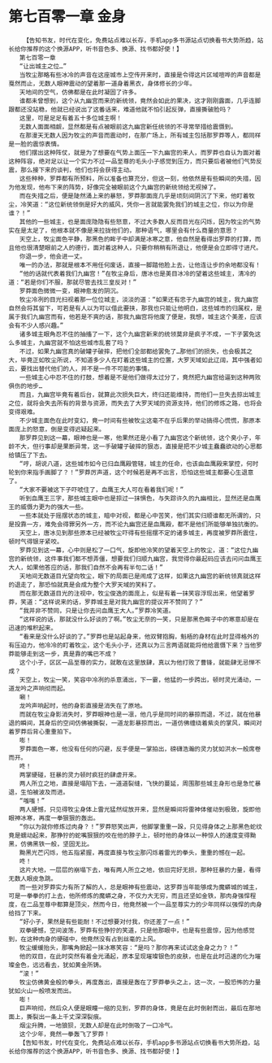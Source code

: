 # 第七百零一章 金身
        【告知书友，时代在变化，免费站点难以长存，手机app多书源站点切换看书大势所趋，站长给你推荐的这个换源APP，听书音色多、换源、找书都好使！】
       第七百零一章
       “让出城主之位…”
       当牧尘那略有些冰冷的声音在这座城市上空传开来时，直接是令得这片区域喧哗的声音都是戛然而止，无数人眼神震动的望着那一道身着黑衣，身体修长的少年。
       天地间的空气，仿佛都是在此时凝固了许多。
       谁都未曾想到，这个从九幽宫而来的新统领，竟然会如此的果决，这才刚刚露面，几乎连脚跟都还没站稳，他就已经说出了这番话来，难道他就不怕引起反弹，直接撕破脸吗？
       这里，可是足足有着五十多位城主啊！
       无数人面面相觑，显然都是有点被眼前这九幽宫新任统领的不寻常举措给震慑到。
       在那漫天无数人因为牧尘的声音而震动时，在那广场上，所有城主包括那罗莽等人，都同样是一脸的震惊表情。
       他们摆出这种阵仗，就是为了想要在气势上面压一下九幽宫的来人，而罗莽也自认为面对着这种阵容，绝对足以让一个实力不过一品至尊的毛头小子感觉到压力，而只要后者被他们气势反震，那么接下来的谈判，他们也将会获得主动。
       这些种种，罗莽都有所预料，所以准备也算充分，但这一刻，他依然是有些瞬间的失措，因为他发现，他布下来的阵势，好像完全被眼前这个九幽宫的新统领给无视掉了。
       而在失措之后，便是陡然涌上来的暴怒，罗莽那面庞几乎是顷刻间阴沉了下来，他盯着牧尘，冷笑道：“这位新统领倒是好大的威风，凭你一言就能罢免我们的城主之位，你以为你是谁？！”
       其他的一些城主，也是面庞隐隐有些怒意，不过大多数人反而目光在闪烁，因为牧尘的气势实在是太足了，他根本就不像是来拉拢他们的，那种语气，哪里会有什么商量的意思？
       天空上，牧尘面色平静，那黑色的眸子中却满是冰寒之意，他自然是看得出罗莽的打算，而且他也很清楚眼前之人的德行，面对着这种人，只要你稍稍有所退让，他便是会立即得寸进尺。
       你退一步，他会进一丈。
       唯一的办法，那就是根本不用任何废话，直接一脚踏他脸上去，让他连让步的余地都没有！
       “他的话就代表着我们九幽宫！”在牧尘身后，唐冰也是美目冰冷的望着这些城主，清冷的道：“若是你们不服，那就尽管去找三皇反对！”
       罗莽面色微微一变，眼神愈发的阴沉。
       牧尘冷冽的目光扫视着那一位位城主，淡淡的道：“如果还有忠于九幽宫的城主，我九幽宫自然会将其留下，可若是有人以为可以借此要挟，那我也只能让他明白，这些城市的归属权，是属于我们九幽宫而有，他若是不爽的话，那我九幽宫将他废了便是，我想，城主这个美差，应该会有不少人感兴趣。”
       诸多城主眼角忍不住的抽搐了一下，这个九幽宫新来的统领莫非是疯子不成，一下子罢免这么多城主，九幽宫就不怕这些城市乱套了吗？
       不过，如果九幽宫真的破罐子破摔，把他们全部都给罢免了…那他们的损失，也会极其之大，毕竟正如牧尘所说，不知道多少人在盯着这些城主的位置，大罗天域如此辽阔，其中强者如云，要找出替代他们的人，并不是一件不可能的事情。
       一些城主心中忍不住的打鼓，想着是不是他们做得太过分了，竟然把九幽宫给逼到这种两败俱伤的地步…
       而且，九幽宫毕竟有着后台，就算此次损失巨大，终归还能维持，而他们一旦失去掠出城主之位，就将会失去所有的背景与资源，而失去了大罗天域的资源支持，他们的修炼之路，也将会变得艰难。
       不少城主面色在此时变幻，竟一时间有些被牧尘这毫不在乎后果的举动搞得心慌慌，那原本面庞上的怒意，倒是变得迟疑起来。
       那罗莽见到这一幕，眼神也是一寒，他果然还是小看了九幽宫这个新统领，这个臭小子，年龄不大，但行事却是果断异常，这一手破罐子破摔的狠态，直接是把不少城主蠢蠢欲动的心思都给镇压了下去。
       “哼，胡说八道，这些城市如今已归血鹰殿管辖，城主的任命，也该由血鹰殿来掌控，何时轮到你来指手画脚了？！”罗莽厉声道，这个时候若是再不出言，恐怕这些城主都要心生退意了。
       “大家不要被这下子吓唬住了，血鹰王大人可在看着我们呢！”
       听到血鹰王三字，那些城主眼中也是掠过一抹惧色，与失踪许久的九幽相比，显然还是血鹰王的威慑力更为的强大一些。
       一些本就处于摇摆状态的城主，暗中对视，都是心中苦笑，他们其实归顺谁都无所谓的，只是投靠一方，难免会得罪另外一方，而不论九幽宫还是血鹰殿，都不是他们所能够单独抗衡的。
       天空上，唐冰见到那些原本已经被牧尘吓得有些摇摆不定的诸多城主，再度被罗莽所震住，顿时气得银牙紧咬。
       罗莽见到这一幕，心中则是松了一口气，旋即他冷笑的望着天空上的牧尘，道：“这位九幽宫的新统领，这件事我们都不想弄僵，想要我们归顺九幽宫，我觉得你最起码应该去问问血鹰王大人，如果他答应的话，那我们自然不会再有半句二话！”
       天地间无数道目光望向牧尘，眼下的局面已是闹成了这样，如果这九幽宫的新统领真就这样的退走了，那恐怕就真是会成为整个大罗天域的笑料了。
       而在那无数道目光的注视中，牧尘俊逸的面庞上，似是有着一抹笑容浮现出来，他望着罗莽，笑道：“这样说来的话，罗莽城主是对我九幽宫的提议并不赞同了？”
       “我并非不赞同，只是让你去问血鹰王大人。”罗莽冷笑道。
       “这样说的话，那就没什么好谈的了啊。”牧尘无奈的一笑，只是那黑色眸子中的寒意却是在迅速的堆积起来。
       “看来是没什么好谈的了。”罗莽也是站起身来，他双臂抱胸，魁梧的身材在此时显得格外的有压迫力，他冷冷的盯着牧尘，这个毛头小子，还真以为三言两语就能将他给震慑下来？当他罗莽能够走到这一步，真是靠的嘴巴不成？
       这个小子，区区一品至尊的实力，就敢在这里放肆，真以为他打败了曹锋，就能肆无忌惮不成？
       天空上，牧尘一笑，笑容中冷冽的杀意涌出，下一霎，他猛的一步跨出，顿时灵光涌动，一道龙吟之声响彻而起。
       唰！
       龙吟声响起时，他的身影直接是消失在了原地。
       而就在牧尘身影消失时，罗莽眼神也是一凛，他几乎是同时间的暴掠而退，不过，就在他暴退的瞬间，其身后的空间仿佛被撕裂，一道龙影暴掠而出，一道仿佛缠绕着紫炎的掌风，瞬间对着罗莽后背心重重拍下。
       嘭！
       罗莽面色一寒，他没有任何的闪避，反手便是一掌拍出，磅礴浩瀚的灵力犹如洪水一般席卷而开。
       咚！
       两掌硬碰，狂暴的灵力顿时疯狂的肆虐开来。
       两人所立之地，直接是塌陷下去，一道道裂缝，飞快的蔓延，周围那些城主身形也是急忙暴退，生怕被波及而进。
       “嗤嗤！”
       两人硬憾，只见得牧尘身体上雷光猛然绽放开来，显然是瞬间将雷神体催动到极致，旋即他眼神冰寒，再度一拳狠狠的轰出。
       “你以为就你修炼过肉身？！”罗莽怒笑出声，他脚掌重重一跺，只见得身体之上那黑色蛇纹竟是蠕动起来，那狰狞的蛇嘴狠狠的咬在他的脖子上，顿时他的身体以一种惊人的速度变得黝黑，仿佛黑铁一般，坚固无比。
       黝黑光芒闪烁，他五指紧握，再度直接与牧尘那闪烁着雷光的拳头，重重的憾在一起。
       咚！
       这片大地，一层层的崩塌下去，唯有两人所立之地，依旧完好无损，那种狂暴的力量，看得无数人眼皮急跳。
       而一些对罗莽实力有所了解的人，总是眼神有些震动，这罗莽当年能够成为魔蟒城的城主，可是一拳拳的打上去，他所修炼的魔蟒之身，不仅力大无穷，而且还坚如金铁，那肉身强悍程度，在二品至尊中都算是顶尖，然而今日，他竟然被一个一品至尊实力的少年同样以强悍的肉身给挡了下来。
       “好小子，果然是有些能耐！不过想要对付我，你还差了一点！”
       双拳硬憾，空间波荡，罗莽有些狰狞的笑道，只是他那眼中，也是有些震惊，因为他感觉到，在这种肉身的硬碰中，他竟然没有占到丝毫的上风。
       牧尘缓缓抬头，那嘴角掀起一抹冰寒笑容：“是吗？那你再来试试这金身之力？！”
       他的双目，在此时突然有着金光涌起，原本呈现璀璨银色的皮肤，也是在此时迅速的化为璀璨金色，远远看去，犹如黄金所铸。
       “滚！”
       牧尘仿佛黄金般的拳头，再度轰出，直接是轰在了罗莽拳头之上，这一次，一股恐怖的力量犹如火山一般喷发而出。
       嘭！
       巨声响彻，然后众人便是眼瞳一缩的见到，罗莽的身体，竟是在此时倒射而出，最后在那地面上，撕裂出一条上千丈深深裂痕。
       烟尘升腾，一地狼狈，无数人却是在此时倒吸了一口冷气。
       这个少年，竟然一拳轰飞了罗莽！
       【告知书友，时代在变化，免费站点难以长存，手机app多书源站点切换看书大势所趋，站长给你推荐的这个换源APP，听书音色多、换源、找书都好使！】